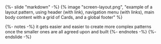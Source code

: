 {%- slide "markdown" -%}
{% image "screen-layout.png", "example of a layout pattern, using header (with link), navigation menu (with links), main body content with a grid of Cards, and a global footer" %}

{%- notes -%}
it gets easier and easier to create more complex patterns once the smaller ones are all agreed upon and built
{%- endnotes -%}
{%- endslide -%}
